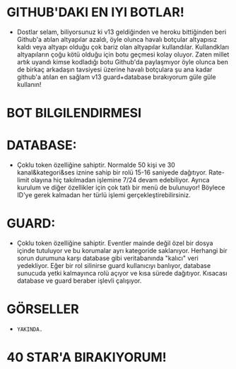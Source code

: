 # GITHUB'DAKI EN IYI BOTLAR!
* Dostlar selam, biliyorsunuz ki v13 geldiğinden ve heroku bittiğinden beri Github'a atılan altyapılar azaldı, öyle olunca havalı botçular altyapısız kaldı veya altyapı olduğu çok bariz olan altyapılar kullandılar. Kullandkları altyapıların çoğu kötü olduğu için botu geçmesi kolay oluyor. Zaten millet artık uyandı kimse kodladığı botu Github'da paylaşmıyor öyle olunca ben de birkaç arkadaşın tavsiyesi üzerine havalı botçulara şu ana kadar github'a atılan en sağlam v13 guard+database bırakıyorum güle güle kullanın!

# BOT BILGILENDIRMESI
# DATABASE:
* Çoklu token özelliğine sahiptir. Normalde 50 kişi ve 30 kanal&kategori&ses iznine sahip bir rolü 15-16 saniyede dağıtıyor. Rate-limit olayına hiç takılmadan işlemine 7/24 devam edebiliyor. Ayrıca kurulum ve diğer özellikler için çok tatlı bir menü de bulunuyor! Böylece ID'ye gerek kalmadan her türlü işlemi gerçekleştirebilirsiniz.
# GUARD:
* Çoklu token özelliğine sahiptir. Eventler mainde değil özel bir dosya içinde tutuluyor ve bu korumalar ayrı kategoride saklanıyor. Herhangi bir sorun durumuna karşı database gibi veritabanında "kalıcı" veri yedekliyor. Eğer bir rol silinirse guard kullanıcıyı banlıyor, database sunucuda yetki kalmayınca rolü açıyor ve kısa sürede dağıtıyor. Kısacası database ve guard beraber işlevli çalışıyor.

# GÖRSELLER
* `YAKINDA.`

# 40 STAR'A BIRAKIYORUM!
